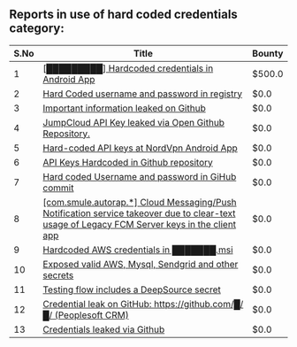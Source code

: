 ## Reports in use of hard coded credentials category:
| S.No | Title | Bounty |
| ---- | ----- | ------ |
| 1 | [[█████████] Hardcoded credentials in Android App](https://hackerone.com/reports/246995) | $500.0 |
| 2 | [Hard Coded username and password in registry](https://hackerone.com/reports/291200) | $0.0 |
| 3 | [Important information leaked on Github](https://hackerone.com/reports/649322) | $0.0 |
| 4 | [JumpCloud API Key leaked via Open Github Repository.](https://hackerone.com/reports/716292) | $0.0 |
| 5 | [Hard-coded API keys at NordVpn Android App](https://hackerone.com/reports/792850) | $0.0 |
| 6 | [API Keys Hardcoded in Github repository](https://hackerone.com/reports/766346) | $0.0 |
| 7 | [Hard coded Username and password in GiHub commit](https://hackerone.com/reports/877402) | $0.0 |
| 8 | [[com.smule.autorap.*] Cloud Messaging/Push Notification service takeover due to clear-text usage of Legacy FCM Server keys in the client app ](https://hackerone.com/reports/789370) | $0.0 |
| 9 | [Hardcoded AWS credentials in ███████.msi](https://hackerone.com/reports/1368690) | $0.0 |
| 10 | [Exposed valid AWS, Mysql, Sendgrid and other secrets](https://hackerone.com/reports/1580567) | $0.0 |
| 11 | [Testing flow includes a DeepSource secret](https://hackerone.com/reports/1927499) | $0.0 |
| 12 | [Credential leak on GitHub: https://github.com/█/█/ (Peoplesoft CRM)](https://hackerone.com/reports/1957430) | $0.0 |
| 13 | [Credentials leaked via Github](https://hackerone.com/reports/1078373) | $0.0 |